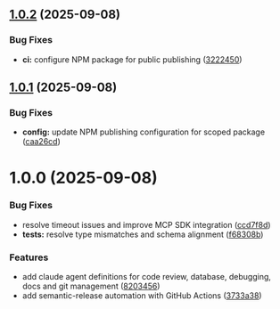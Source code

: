 ## [1.0.2](https://github.com/mrgoonie/human-mcp/compare/v1.0.1...v1.0.2) (2025-09-08)


### Bug Fixes

* **ci:** configure NPM package for public publishing ([3222450](https://github.com/mrgoonie/human-mcp/commit/3222450edae2f40e86cba29dea5c3dfd35bf4fd1))

## [1.0.1](https://github.com/mrgoonie/human-mcp/compare/v1.0.0...v1.0.1) (2025-09-08)


### Bug Fixes

* **config:** update NPM publishing configuration for scoped package ([caa26cd](https://github.com/mrgoonie/human-mcp/commit/caa26cd36d6967a935921b62e7478f4074cac671))

# 1.0.0 (2025-09-08)


### Bug Fixes

* resolve timeout issues and improve MCP SDK integration ([ccd7f8d](https://github.com/mrgoonie/human-mcp/commit/ccd7f8d44dc9b8f9e5432092e40fa6dd99759dae))
* **tests:** resolve type mismatches and schema alignment ([f68308b](https://github.com/mrgoonie/human-mcp/commit/f68308bc476be2e47a35da92d9b766c0c2d02a93))


### Features

* add claude agent definitions for code review, database, debugging, docs and git management ([8203456](https://github.com/mrgoonie/human-mcp/commit/8203456615ca498074657a07a25cea99b9d538fb))
* add semantic-release automation with GitHub Actions ([3733a38](https://github.com/mrgoonie/human-mcp/commit/3733a38b1ab90ef37e44af2726ec0b3cec88932e))

